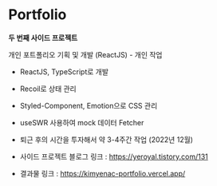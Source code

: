 # Portfolio

**두 번째 사이드 프로젝트**

개인 포트폴리오 기획 및 개발 (ReactJS) - 개인 작업

- ReactJS, TypeScript로 개발
- Recoil로 상태 관리
- Styled-Component, Emotion으로 CSS 관리
- useSWR 사용하여 mock 데이터 Fetcher

- 퇴근 후의 시간을 투자해서 약 3-4주간 작업 (2022년 12월)
- 사이드 프로젝트 블로그 링크 : https://yeroyal.tistory.com/131
- 결과물 링크 : https://kimyenac-portfolio.vercel.app/
